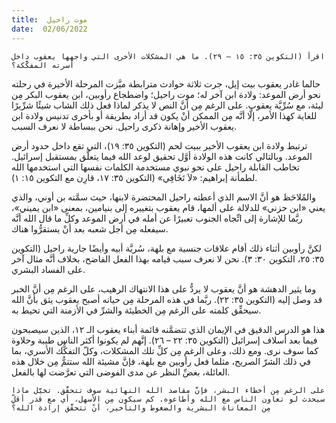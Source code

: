 ```yaml
---
title:  موت راحيل
date:  02/06/2022
---
```


`اقرأ (التكوين ٣٥: ١٥ – ٢٩). ما هي المشكلات الأخرى التي واجهها يعقوب داخل أسرته المفكَّكة؟`

حالما غادر يعقوب بيت إيل، جرت ثلاثة حوادث مترابطة ميَّزت المرحلة الأخيرة في رحلته نحو أرض الموعد: ولادة ابن آخر له؛ موت راحيل؛ واضطجاع رأوبين، ابن يعقوب البكر مِن ليئة، مع سُرِّيَّة يعقوب. على الرغم مِن أنَّ النص لا يذكر لماذا فعل ذلك الشاب شيئًا شرِّيرًا للغاية كهذا الأمر، إلَّا أنَّه مِن الممكن أنْ يكون قد أراد بطريقة أو بأخرى تدنيس ولادة ابن يعقوب الأخير وإهانة ذكرى راحيل. نحن ببساطة لا نعرف السبب.

ترتبط ولادة ابن يعقوب الأخير ببيت لحم (التكوين ٣٥: ١٩)، التي تقع داخل حدود أرض الموعد. وبالتالي كانت هذه الولادة أوَّل تحقيق لوعد الله فيما يتعلَّق بمستقبل إسرائيل. تخاطب القابلة راحيل على نحو نبوي مستخدمة الكلمات نفسها التي استخدمها الله لطمأنة إبراهيم: «لاَ تَخَافِي» (التكوين ٣٥: ١٧، قارِن مع التكوين ١٥: ١).

والمُلاحَظ هو أنَّ الاسم الذي أعطته راحيل المحتضرة لابنها، حيث سمَّته بن أوني، والذي يعني «ابن حزني» للدلالة على ألمها، قام يعقوب بتغييره إلى بنيامين، بمعنى «ابن يميني»، ربَّما للإشارة إلى اتِّجاه الجنوب تعبيرًا عن أمله في أرض الموعد وكلِّ ما قال الله أنَّه سيفعله مِن أجل شعبه بعد أنْ يستقرُّوا هناك.

لكنَّ رأوبين أثناء ذلك أقام علاقات جنسية مع بلهة، سُريَّة أبيه وأيضًا جارية راحيل (التكوين ٣٥: ٢٥، التكوين ٣٠: ٣). نحن لا نعرف سبب قيامه بهذا الفعل الفاضح، بخلاف أنَّه مثال آخر على الفساد البشري.

وما يثير الدهشة هو أنَّ يعقوب لا يردُّ على هذا الانتهاك الرهيب، على الرغم مِن أنَّ الخبر قد وصل إليه (التكوين ٣٥: ٢٢). ربَّما في هذه المرحلة مِن حياته أصبح يعقوب يثق بأنَّ الله سيحقِّق كلمته على الرغم مِن الخطيئة والشرِّ في الأزمنة التي تحيط به.

هذا هو الدرس الدقيق في الإيمان الذي تتضمَّنه قائمة أبناء يعقوب الـ ١٢، الذين سيصبحون فيما بعد أسلاف إسرائيل (التكوين ٣٥: ٢٢ – ٢٦). إنَّهم لم يكونوا أكثر الناس طيبة وحلاوة كما سوف نرى. ومع ذلك، وعلى الرغم مِن كلِّ تلك المشكلات، وكلّ التفكُّك الأسري، بما في ذلك الشرّ الصريح، مثلما فعل رأوبين مع بلهة، فإنَّ مشيئة الله ستتمُّ مِن خلال هذه العائلة، بغضِّ النظر عن مدى الفوضى التي تعرَّضت لها بالفعل.

`على الرغم مِن أخطاء البشر، فإنَّ مقاصد الله النهائية سوف تتحقَّق. تخيَّل ماذا سيحدث لو تعاون الناس مع الله وأطاعوه. كم سيكون مِن الأسهل، أي مع قدر أقلِّ مِن المعاناة البشرية والضغوط والتأخير، أنْ تتحقَّق إرادة الله؟`